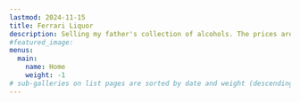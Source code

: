 ```yaml
---
lastmod: 2024-11-15
title: Ferrari Liquor
description: Selling my father's collection of alcohols. The prices are still negotiable, so, in case of interest, please contact us. Purchases are only conducted in the shop and never through the Internet.
#featured_image: 
menus:
  main:
    name: Home
    weight: -1
# sub-galleries on list pages are sorted by date and weight (descending)
---
```

